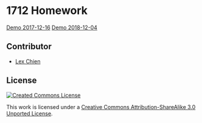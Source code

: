 # 1712 Homework

 [Demo 2017-12-16](https://www.xsoin.com/vip1712/1216/)
 [Demo 2018-12-04](https://www.xsoin.com/vip1712/0104/)

## Contributor

* [Lex Chien](http://www.xsoin.com/)

## License

[![Created Commons License](https://i.creativecommons.org/l/by-sa/3.0/88x31.png)](http://creativecommons.org/licenses/by-sa/3.0/)

This work is licensed under a [Creative Commons Attribution-ShareAlike 3.0 Unported License](http://creativecommons.org/licenses/by-sa/3.0/).
